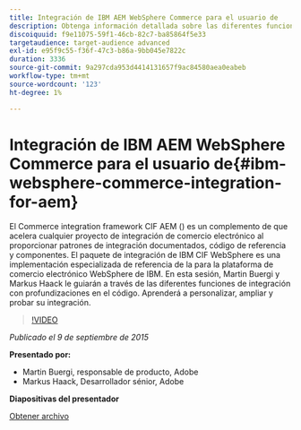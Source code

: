 ```yaml
---
title: Integración de IBM AEM WebSphere Commerce para el usuario de
description: Obtenga información detallada sobre las diferentes funciones de integración con análisis en profundidad del código. Obtenga información sobre cómo personalizar, ampliar y probar la integración.
discoiquuid: f9e11075-59f1-46cb-82c7-ba85864f5e33
targetaudience: target-audience advanced
exl-id: e95f9c55-f36f-47c3-b86a-9bb045e7822c
duration: 3336
source-git-commit: 9a297cda953d4414131657f9ac84580aea0eabeb
workflow-type: tm+mt
source-wordcount: '123'
ht-degree: 1%

---
```


# Integración de IBM AEM WebSphere Commerce para el usuario de{#ibm-websphere-commerce-integration-for-aem}

El Commerce integration framework CIF AEM () es un complemento de que acelera cualquier proyecto de integración de comercio electrónico al proporcionar patrones de integración documentados, código de referencia y componentes. El paquete de integración de IBM CIF WebSphere es una implementación especializada de referencia de la para la plataforma de comercio electrónico WebSphere de IBM. En esta sesión, Martin Buergi y Markus Haack le guiarán a través de las diferentes funciones de integración con profundizaciones en el código. Aprenderá a personalizar, ampliar y probar su integración.

>[!VIDEO](https://video.tv.adobe.com/v/19375/?quality=9)

*Publicado el 9 de septiembre de 2015*

**Presentado por:**

* Martin Buergi, responsable de producto, Adobe
* Markus Haack, Desarrollador sénior, Adobe

**Diapositivas del presentador**

[Obtener archivo](assets/150909-aem-gems-ibm-websphere-commerce-integration.pdf)
<!--
[Get back to the Overview](https://helpx.adobe.com/experience-manager/kt/eseminars/gems/aem-index.html)
-->
